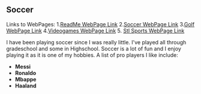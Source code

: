 ## Soccer
Links to WebPages: 
1.[ReadMe WebPage Link](README.md)  2.[Soccer WebPage Link](Soccer.md)  3.[Golf WebPage Link](Golf.md)  4.[Videogames WebPage Link](Videogames.md) 5. [Stl Sports WebPage Link](Stlsports.md)

I have been playing soccer since I was really little. I've played all through gradeschool and some in Highschool. Soccer is a lot of fun and I enjoy playing it as it is one of my hobbies. A list of pro players I like include:

- **Messi**
- **Ronaldo**
- **Mbappe**
- **Haaland**
